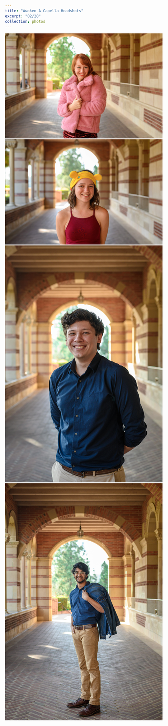 ```yaml
---
title: "Awaken A Capella Headshots"
excerpt: "02/20"
collection: photos
---
```


<img src="/images/portfolio/AwakenHeadshots/pink.jpg">

<img src="/images/portfolio/AwakenHeadshots/winnie.jpg">

<img src="/images/portfolio/AwakenHeadshots/niceguy.jpg">

<img src="/images/portfolio/AwakenHeadshots/saags.jpg">

